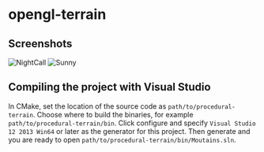 # opengl-terrain

## Screenshots
![NightCall](https://github.com/jfperren/procedural-terrain/blob/master/saved_screenshots/nightcall.png)
![Sunny](https://github.com/jfperren/procedural-terrain/blob/master/saved_screenshots/suny.jpg)

## Compiling the project with Visual Studio

In CMake, set the location of the source code as `path/to/procedural-terrain`. Choose where to build the binaries, for example `path/to/procedural-terrain/bin`.
Click configure and specify `Visual Studio 12 2013 Win64` or later as the generator for this project. Then generate and you are ready to open `path/to/procedural-terrain/bin/Moutains.sln`.
